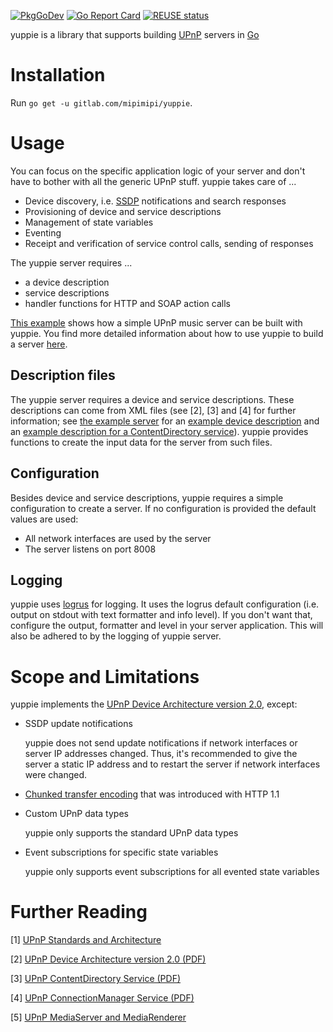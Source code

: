 [![PkgGoDev](https://pkg.go.dev/badge/gitlab.com/mipimipi/yuppie)](https://pkg.go.dev/gitlab.com/mipimipi/yuppie)
[![Go Report Card](https://goreportcard.com/badge/gitlab.com/mipimipi/yuppie)](https://goreportcard.com/report/gitlab.com/mipimipi/yuppie)
[![REUSE status](https://api.reuse.software/badge/gitlab.com/mipimipi/yuppie)](https://api.reuse.software/info/gitlab.com/mipimipi/yuppie)

yuppie is a library that supports building [UPnP](https://en.wikipedia.org/wiki/Universal_Plug_and_Play) servers in [Go](https://golang.org/)

# Installation

Run `go get -u gitlab.com/mipimipi/yuppie`.

# Usage

You can focus on the specific application logic of your server and don't have to bother with all the generic UPnP stuff. yuppie takes care of ...

* Device discovery, i.e. [SSDP](https://en.wikipedia.org/wiki/Simple_Service_Discovery_Protocol) notifications and search responses
* Provisioning of device and service descriptions
* Management of state variables
* Eventing
* Receipt and verification of service control calls, sending of responses

The yuppie server requires ...

* a device description
* service descriptions
* handler functions for HTTP and SOAP action calls

[This example](example/README.md) shows how a simple UPnP music server can be built with yuppie. You find more detailed information about how to use yuppie to build a server [here](https://pkg.go.dev/gitlab.com/mipimipi/yuppie).

## Description files

The yuppie server requires a device and service descriptions. These descriptions can come from XML files (see [2], [3] and [4] for further information; see [the example server](example/README.md) for an [ example device description](example/device.xml) and an [example description for a ContentDirectory service](example/contentdirectory.xml)). yuppie provides functions to create the input data for the server from such files.

## Configuration

Besides device and service descriptions, yuppie requires a simple configuration to create a server. If no configuration is provided the default values are used:

* All network interfaces are used by the server
* The server listens on port 8008 

## Logging

yuppie uses [logrus](https://github.com/sirupsen/logrus) for logging. It uses the logrus default configuration (i.e. output on stdout with text formatter and info level). If you don't want that, configure the output, formatter and level in your server application. This will also be adhered to by the logging of yuppie server.

# Scope and Limitations

yuppie implements the [UPnP Device Architecture version 2.0](http://www.upnp.org/specs/av/UPnP-av-ConnectionManager-v3-Service-20101231.pdf), except:

* SSDP update notifications

  yuppie does not send update notifications if network interfaces or server IP addresses changed. Thus, it's recommended to give the server a static IP address and to restart the server if network interfaces were changed.

* [Chunked transfer encoding](https://en.wikipedia.org/wiki/Chunked_transfer_encoding) that was introduced with HTTP 1.1
* Custom UPnP data types

  yuppie only supports the standard UPnP data types

* Event subscriptions for specific state variables  

  yuppie only supports event subscriptions for all evented state variables

# Further Reading

[1] [UPnP Standards and Architecture](https://openconnectivity.org/developer/specifications/upnp-resources/upnp#architectural)

[2] [UPnP Device Architecture version 2.0 (PDF)](https://openconnectivity.org/upnp-specs/UPnP-arch-DeviceArchitecture-v2.0-20200417.pdf)

[3] [UPnP ContentDirectory Service (PDF)](http://www.upnp.org/specs/av/UPnP-av-ContentDirectory-v4-Service.pdf)

[4] [UPnP ConnectionManager Service (PDF)](http://www.upnp.org/specs/av/UPnP-av-ConnectionManager-v3-Service-20101231.pdf)

[5] [UPnP MediaServer and MediaRenderer](https://openconnectivity.org/developer/specifications/upnp-resources/upnp/mediaserver4-and-mediarenderer3/)
